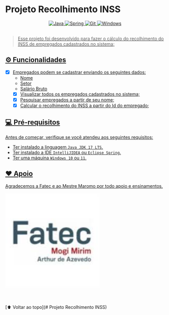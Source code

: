 # Projeto Recolhimento INSS

<div align="center">
  <a href="https://www.java.com/pt-BR/" target="_blank" rel="noreferrer" rel="noopener">
    <img src="https://img.shields.io/badge/Java-ED8B00?style=for-the-badge&logo=java&logoColor=white" alt="Java"/>
  </a>
  <a href="https://spring.io/" target="_blank" rel="noreferrer" rel="noopener">
    <img src="https://img.shields.io/badge/Spring-6DB33F?style=for-the-badge&logo=spring&logoColor=white" alt="Spring"/>
  </a>
  <a href="https://git-scm.com/" target="_blank" rel="noreferrer" rel="noopener">
    <img src="https://img.shields.io/badge/Git-E34F26?style=for-the-badge&logo=git&logoColor=white" alt="Git"/>
  </a>
  <a href="https://www.microsoft.com/pt-br/windows/?r=1" target="_blank" rel="noreferrer" rel="noopener">
  <img src="https://img.shields.io/badge/Windows-017AD7?style=for-the-badge&logo=windows&logoColor=white" alt="Windows"/>
</div></br>

> Esse projeto foi desenvolvido para fazer o cálculo do recolhimento do INSS de empregados cadastrados no sistema;

## ⚙️ Funcionalidades

- [x] Empregados podem se cadastrar enviando os seguintes dados:
  - Nome
  - Setor
  - Salário Bruto 
  - [x] Visualizar todos os empregados cadastrados no sistema;
  - [x] Pesquisar empregados a partir de seu nome;
  - [x] Calcular o recolhimento do INSS a partir do Id do empregado;

## 💻 Pré-requisitos

Antes de começar, verifique se você atendeu aos seguintes requisitos:

* Ter instalado a  linguagem `Java JDK 17 LTS`.
* Ter instalado a IDE `IntelliJIDEA` ou `Eclipse Spring`. 
* Ter uma máquina `Windows 10` ou `11`.


## ❤️ Apoio

Agradecemos a Fatec e ao Mestre Maromo por todo apoio e ensinamentos.

<sub>
  <div>
    <a href="https://fatecmm.edu.br" target="_blank" rel="noreferrer" rel="noopener">
      <img src="Fatec.jpg" alt="Fatec" width="300px;"/><br>
    </a></br>
  </div>
</sub>
</br>

[⬆ Voltar ao topo](# Projeto Recolhimento INSS)<br>

